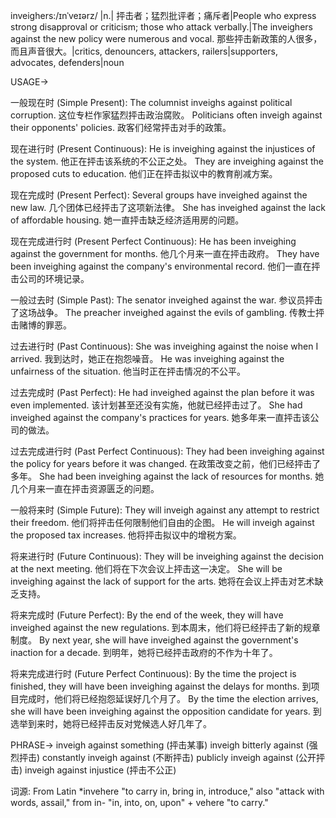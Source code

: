 inveighers:/ɪnˈveɪərz/
|n.| 抨击者；猛烈批评者；痛斥者|People who express strong disapproval or criticism; those who attack verbally.|The inveighers against the new policy were numerous and vocal. 那些抨击新政策的人很多，而且声音很大。|critics, denouncers, attackers, railers|supporters, advocates, defenders|noun

USAGE->

一般现在时 (Simple Present):
The columnist inveighs against political corruption.  这位专栏作家猛烈抨击政治腐败。
Politicians often inveigh against their opponents' policies. 政客们经常抨击对手的政策。

现在进行时 (Present Continuous):
He is inveighing against the injustices of the system. 他正在抨击该系统的不公正之处。
They are inveighing against the proposed cuts to education. 他们正在抨击拟议中的教育削减方案。

现在完成时 (Present Perfect):
Several groups have inveighed against the new law.  几个团体已经抨击了这项新法律。
She has inveighed against the lack of affordable housing. 她一直抨击缺乏经济适用房的问题。

现在完成进行时 (Present Perfect Continuous):
He has been inveighing against the government for months. 他几个月来一直在抨击政府。
They have been inveighing against the company's environmental record.  他们一直在抨击公司的环境记录。

一般过去时 (Simple Past):
The senator inveighed against the war. 参议员抨击了这场战争。
The preacher inveighed against the evils of gambling.  传教士抨击赌博的罪恶。

过去进行时 (Past Continuous):
She was inveighing against the noise when I arrived. 我到达时，她正在抱怨噪音。
He was inveighing against the unfairness of the situation. 他当时正在抨击情况的不公平。

过去完成时 (Past Perfect):
He had inveighed against the plan before it was even implemented.  该计划甚至还没有实施，他就已经抨击过了。
She had inveighed against the company's practices for years. 她多年来一直抨击该公司的做法。

过去完成进行时 (Past Perfect Continuous):
They had been inveighing against the policy for years before it was changed. 在政策改变之前，他们已经抨击了多年。
She had been inveighing against the lack of resources for months. 她几个月来一直在抨击资源匮乏的问题。


一般将来时 (Simple Future):
They will inveigh against any attempt to restrict their freedom. 他们将抨击任何限制他们自由的企图。
He will inveigh against the proposed tax increases. 他将抨击拟议中的增税方案。

将来进行时 (Future Continuous):
They will be inveighing against the decision at the next meeting. 他们将在下次会议上抨击这一决定。
She will be inveighing against the lack of support for the arts. 她将在会议上抨击对艺术缺乏支持。


将来完成时 (Future Perfect):
By the end of the week, they will have inveighed against the new regulations. 到本周末，他们将已经抨击了新的规章制度。
By next year, she will have inveighed against the government's inaction for a decade. 到明年，她将已经抨击政府的不作为十年了。

将来完成进行时 (Future Perfect Continuous):
By the time the project is finished, they will have been inveighing against the delays for months.  到项目完成时，他们将已经抱怨延误好几个月了。
By the time the election arrives, she will have been inveighing against the opposition candidate for years. 到选举到来时，她将已经抨击反对党候选人好几年了。

PHRASE->
inveigh against something (抨击某事)
inveigh bitterly against (强烈抨击)
constantly inveigh against (不断抨击)
publicly inveigh against (公开抨击)
inveigh against injustice (抨击不公正)


词源: From Latin *invehere "to carry in, bring in, introduce," also "attack with words, assail," from in- "in, into, on, upon" + vehere "to carry."


